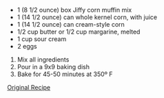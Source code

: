 - 1 (8 1/2 ounce) box Jiffy corn muffin mix
- 1 (14 1/2 ounce) can whole kernel corn, with juice
- 1 (14 1/2 ounce) can cream-style corn
- 1/2 cup butter or 1/2 cup margarine, melted
- 1 cup sour cream
- 2 eggs

1. Mix all ingredients
2. Pour in a 9x9 baking dish
3. Bake for 45-50 minutes at 350º F

[Original Recipe](http://www.food.com/recipe/memphis-corn-pudding-267639)
